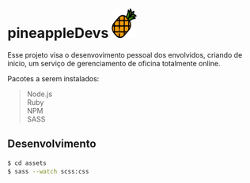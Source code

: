 #  pineappleDevs <img src="assets/img/pineapple.svg" width="50" height="60" padding="0">

Esse projeto visa o desenvovimento pessoal dos envolvidos, criando de inicio, um serviço de gerenciamento de oficina totalmente online.

Pacotes a serem instalados: 
> Node.js<br />
> Ruby <br />
> NPM<br />
> SASS<br />

Desenvolvimento
---

```sh
$ cd assets
$ sass --watch scss:css
```




